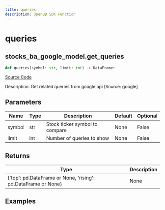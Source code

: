 ```yaml
---
title: queries
description: OpenBB SDK Function
---
```

# queries

## stocks_ba_google_model.get_queries

```python
def queries(symbol: str, limit: int) -> DataFrame:
```
[Source Code](https://github.com/OpenBB-finance/OpenBBTerminal/tree/main/openbb_terminal/common/behavioural_analysis/google_model.py#L72)

Description: Get related queries from google api [Source: google]

## Parameters

| Name | Type | Description | Default | Optional |
| ---- | ---- | ----------- | ------- | -------- |
| symbol | str | Stock ticker symbol to compare | None | False |
| limit | int | Number of queries to show | None | False |

## Returns

| Type | Description |
| ---- | ----------- |
| {'top': pd.DataFrame or None, 'rising': pd.DataFrame or None} | None |

## Examples

